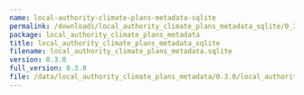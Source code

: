 ```yaml
---
name: local-authority-climate-plans-metadata-sqlite
permalink: /downloads/local_authority_climate_plans_metadata_sqlite/0_3_0
package: local_authority_climate_plans_metadata
title: local_authority_climate_plans_metadata_sqlite
filename: local_authority_climate_plans_metadata.sqlite
version: 0.3.0
full_version: 0.3.0
file: /data/local_authority_climate_plans_metadata/0.3.0/local_authority_climate_plans_metadata.sqlite
---
```


